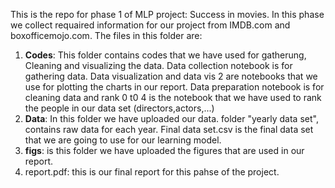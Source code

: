 This is the repo for phase 1 of MLP project: Success in movies. In this phase we collect requaired  information for our project from IMDB.com and boxofficemojo.com. The files in this folder are: 
1. **Codes**: This folder contains codes that we have used for gatherung, Cleaning and visualizing the data. Data collection notebook is for gathering data. Data visualization and data vis 2 are notebooks that we use for plotting the charts in our report. Data preparation notebook is for cleaning data and rank 0 t0 4 is the notebook that we have used to rank the people in our data set (directors,actors,...) 
2. **Data**: In this folder we have uploaded our data. folder "yearly data set", contains raw data for each year. Final data set.csv is the final data set that we are going to use for our learning model. 
3.  **figs**: is this folder we have uploaded the figures that are used in our report. 
4.  report.pdf: this is our final report for this pahse of the project. 
